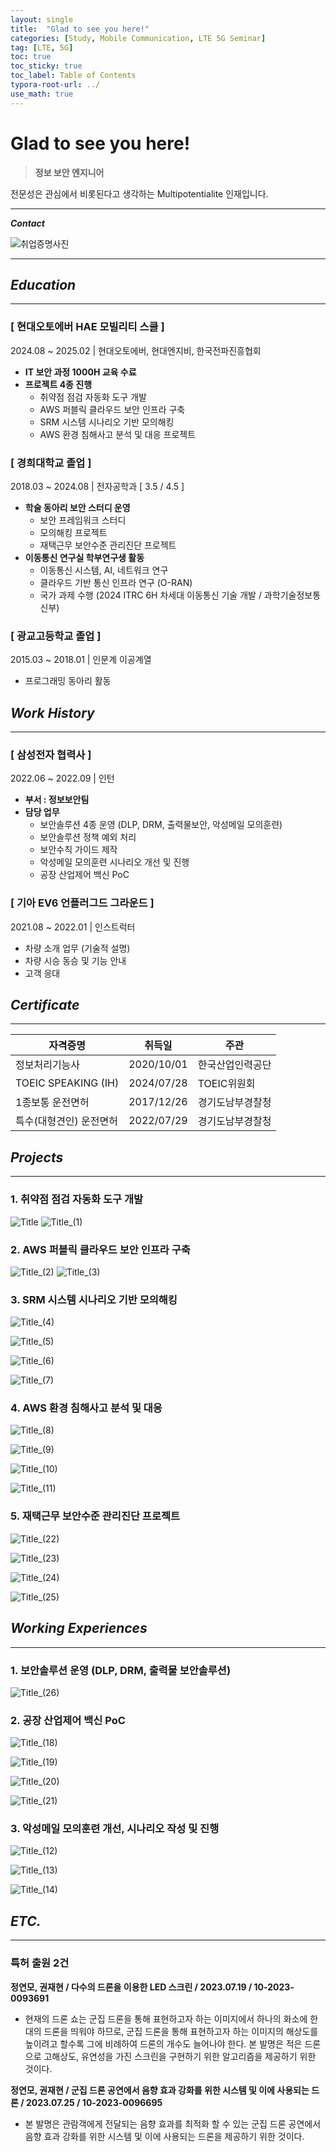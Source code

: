 ```yaml
---
layout: single
title:  "Glad to see you here!"
categories: [Study, Mobile Communication, LTE 5G Seminar]
tag: [LTE, 5G]
toc: true
toc_sticky: true
toc_label: Table of Contents
typora-root-url: ../
use_math: true
---
```

 
# Glad to see you here!

> **정보 보안 엔지니어**

전문성은 관심에서 비롯된다고 생각하는 Multipotentialite 인재입니다.
> 

---

***Contact***

![취업증명사진](/images/2025-03-03-About_me/취업증명사진.jpg)

---

## ***Education***

---

### **[ 현대오토에버 HAE 모빌리티 스쿨 ]**

2024.08 ~ 2025.02  |  현대오토에버, 현대엔지비, 한국전파진흥협회

- **IT 보안 과정 1000H 교육 수료**
- **프로젝트 4종 진행**
    - 취약점 점검 자동화 도구 개발
    - AWS 퍼블릭 클라우드 보안 인프라 구축
    - SRM 시스템 시나리오 기반 모의해킹
    - AWS 환경 침해사고 분석 및 대응 프로젝트

### **[ 경희대학교 졸업 ]**

2018.03 ~ 2024.08  |  전자공학과 [ 3.5  / 4.5 ] 

- **학술 동아리 보안 스터디 운영**
    - 보안 프레임워크 스터디
    - 모의해킹 프로젝트
    - 재택근무 보안수준 관리진단 프로젝트
- **이동통신 연구실 학부연구생 활동**
    - 이동통신 시스템, AI, 네트워크 연구
    - 클라우드 기반 통신 인프라 연구 (O-RAN)
    - 국가 과제 수행 (2024 ITRC 6H 차세대 이동통신 기술 개발 / 과학기술정보통신부)

### **[ 광교고등학교 졸업 ]**

2015.03 ~ 2018.01  |  인문계 이공계열

- 프로그래밍 동아리 활동

## ***Work History***

---

### **[ 삼성전자 협력사 ]**

2022.06 ~ 2022.09  |  인턴

- **부서 : 정보보안팀**
- **담당 업무**
    - 보안솔루션 4종 운영 (DLP, DRM, 출력물보안, 악성메일 모의훈련)
    - 보안솔루션 정책 예외 처리
    - 보안수칙 가이드 제작
    - 악성메일 모의훈련 시나리오 개선 및 진행
    - 공장 산업제어 백신 PoC

### **[ 기아 EV6 언플러그드 그라운드 ]**

2021.08 ~ 2022.01  |  인스트럭터

- 차량 소개 업무 (기술적 설명)
- 차량 시승 동승 및 기능 안내
- 고객 응대

## ***Certificate***

---

| **자격증명** | **취득일** | **주관** |
| --- | --- | --- |
| 정보처리기능사 | 2020/10/01 | 한국산업인력공단 |
| TOEIC SPEAKING (IH) | 2024/07/28 | TOEIC위원회 |
| 1종보통 운전면허 | 2017/12/26 | 경기도남부경찰청 |
| 특수(대형견인) 운전면허 | 2022/07/29 | 경기도남부경찰청 |

## ***Projects***

---

### **1. 취약점 점검 자동화 도구 개발**

![Title](/images/2025-03-03-About_me/Title.png)
![Title_(1)](/images/2025-03-03-About_me/Title_(1).png)

### **2. AWS 퍼블릭 클라우드 보안 인프라 구축**

![Title_(2)](/images/2025-03-03-About_me/Title_(2).png)
![Title_(3)](/images/2025-03-03-About_me/Title_(3).png)

### **3. SRM 시스템 시나리오 기반 모의해킹**

![Title_(4)](/images/2025-03-03-About_me/Title_(4).png)

![Title_(5)](/images/2025-03-03-About_me/Title_(5).png)

![Title_(6)](/images/2025-03-03-About_me/Title_(6).png)

![Title_(7)](/images/2025-03-03-About_me/Title_(7).png)

### **4. AWS 환경 침해사고 분석 및 대응**

![Title_(8)](/images/2025-03-03-About_me/Title_(8).png)

![Title_(9)](/images/2025-03-03-About_me/Title_(9).png)

![Title_(10)](/images/2025-03-03-About_me/Title_(10).png)

![Title_(11)](/images/2025-03-03-About_me/Title_(11).png)

### **5. 재택근무 보안수준 관리진단 프로젝트**

![Title_(22)](/images/2025-03-03-About_me/Title_(22).png)

![Title_(23)](/images/2025-03-03-About_me/Title_(23).png)

![Title_(24)](/images/2025-03-03-About_me/Title_(24).png)

![Title_(25)](/images/2025-03-03-About_me/Title_(25).png)

## ***Working Experiences***

---

### **1. 보안솔루션 운영 (DLP, DRM, 출력물 보안솔루션)**

![Title_(26)](/images/2025-03-03-About_me/Title_(26).png)

### **2. 공장 산업제어 백신 PoC**

![Title_(18)](/images/2025-03-03-About_me/Title_(18).png)

![Title_(19)](/images/2025-03-03-About_me/Title_(19).png)

![Title_(20)](/images/2025-03-03-About_me/Title_(20).png)

![Title_(21)](/images/2025-03-03-About_me/Title_(21).png)

### **3. 악성메일 모의훈련 개선, 시나리오 작성 및 진행**

![Title_(12)](/images/2025-03-03-About_me/Title_(12).png)

![Title_(13)](/images/2025-03-03-About_me/Title_(13).png)

![Title_(14)](/images/2025-03-03-About_me/Title_(14).png)

## ***ETC.***

---

### **특허 출원 2건**

**정연모, 권재현 / 다수의 드론을 이용한 LED 스크린 / 2023.07.19 / 10-2023-0093691**

- 현재의 드론 쇼는 군집 드론을 통해 표현하고자 하는 이미지에서 하나의 화소에 한 대의 드론을 띄워야 하므로, 군집 드론을 통해 표현하고자 하는 이미지의 해상도를 높이려고 할수록 그에 비례하여 드론의 개수도 늘어나야 한다. 본 발명은 적은 드론으로 고해상도, 유연성을 가진 스크린을 구현하기 위한 알고리즘을 제공하기 위한 것이다.

**정연모, 권재현 / 군집 드론 공연에서 음향 효과 강화를 위한 시스템 및 이에 사용되는 드론 / 2023.07.25 / 10-2023-0096695**

- 본 발명은 관람객에게 전달되는 음향 효과를 최적화 할 수 있는 군집 드론 공연에서 음향 효과 강화를 위한 시스템 및 이에 사용되는 드론을 제공하기 위한 것이다.
